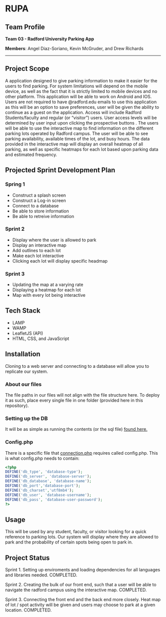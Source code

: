 # RUPA
## Team Profile
**Team 03 - Radford University Parking App** 

**Members**: Angel Diaz-Soriano, Kevin McGruder, and Drew Richards
***
## Project Scope
A application designed to give parking information to make it easier for the users to find parking. For system limitations will depend on the mobile device, as well as the fact that it is strictly limited to mobile devices and no other platform. This application will be able to work on Android and IOS. Users are not required to have @radford.edu emails to use this application as this will be an option to save preferences, user will be given the ability to continue as a guest on the application. Access will include Radford Students/faculty and regular (or “visitor”) users.  User access levels will be determined by user input upon clicking the prospective buttons . The users will be able to use the interactive map to find information on the different parking lots operated by Radford campus. The user will be able to see parking availability, available times of the lot, and busy hours. The data provided in the interactive map will display an overall heatmap of all parking, as well as specific heatmaps for each lot based upon parking data and estimated frequency.

## Projected Sprint Development Plan
### Spring 1
 * Construct a splash screen 
 * Construct a Log-in screen
 * Connect to a database
 * Be able to store information
 * Be able to retreive information
### Sprint 2
 * Display where the user is allowed to park
 * Display an interactive map
 * Add outlines to each lot
 * Make each lot interactive
 * Clicking each lot will display specific headmap
### Sprint 3
 * Updating the map at a varying rate
 * Displaying a heatmap for each lot
 * Map with every lot being interactive
## Tech Stack
 * LAMP
 * WAMP
 * LeafletJS (API)
 * HTML, CSS, and JavaScript
## Installation
Cloning to a web server and connecting to a database will allow you to replicate our system.
### About our files
The file paths in our files will not align with the file structure here. To deploy it as such, place every single file in one folder (provided here in this repository).

### Setting up the DB
It will be as simple as running the contents (or the sql file) [found here.](./sql/parkingdb.sql)

### Config.php
There is a specific file that [connection.php](./src/connection.php) requires called config.php. This is what config.php needs to contain:
```php
<?php 
DEFINE('db_type', 'database-type');
DEFINE('db_server', 'database-server');
DEFINE('db_database', 'database-name');
DEFINE('db_port','database-port');
DEFINE('db_charset','utf8mb4');
DEFINE('db_user', 'database-username');
DEFINE('db_pass', 'database-user-password');
?>
```

## Usage
This will be used by any student, faculty, or visitor looking for a quick reference to parking lots. Our system will display where they are allowed to park and the probability of certain spots being open to park in.
## Project Status
Sprint 1. Setting up enviroments and loading dependencies for all languages and libraries needed. COMPLETED.

Sprint 2. Creating the bulk of our front end, such that a user will be able to navigate the radford campus using the interactive map. COMPLETED.

Sprint 3. Connecting the front end and the back end more closely. Heat map of lot / spot activity will be given and users may choose to park at a given location. COMPLETED.
